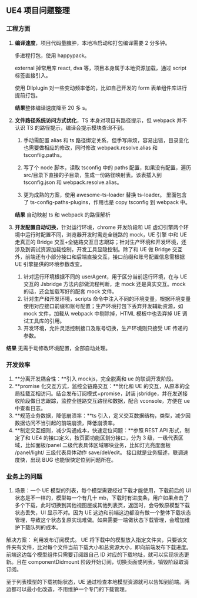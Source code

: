 ## UE4 项目问题整理

### 工程方面

1. **编译速度**，项目代码量臃肿，本地冷启动和打包编译需要 2 分多钟。

   多进程打包，使用 happypack。

   external 掉常用库 react, dva 等，项目本身属于本地资源加载，通过 script 标签直接引入。

   使用 Dllplugin 对一些变动频率低的，比如自己开发的 form 表单组件库进行提前打包。

   **结果**整体编译速度降至 20 多 s。

2. **文件路径系统访问方式优化**，TS 本身对项目有路径提示，但 webpack 并不认识 TS 的路径提示，编译会提示模块查询不到。

   1. 手动需配置 alias 和 ts 路径绑定关系，但手写麻烦，容易出错，目录变化也需要做相应的修改，同时修改 webpack.resolve.alias 和 tsconfiig.paths。

   2. 写了个 node 脚本，读取 tsconfig 中的 paths 配置，如果没有配置，遍历 src/目录下直接的子目录，生成一份路径映射表。该表插入到 tsconfig.json 和 webpack.resolve.alias。

   3. 更为成熟的方案，使用 awesome-ts-loader 替换 ts-loader。 里面包含了 ts-config-paths-plugins，作用也是 copy tsconfig 到 webpack 中。

   **结果** 自动映射 ts 和 webpack 的路径解析

3. **开发配置自动切换**，针对运行环境，chrome 开发阶段和 UE 虚幻引擎两个环境中运行时配置不同，浏览器开发时需走全链路的 mock，UE 引擎 中和 UE 走真正的 Bridge 交互+全链路交互日志跟踪；针对生产环境和开发环境，还涉及到调试资源加载控制，开发工具显隐控制。除了和 UE 做 Bridge 交互外，前端还有小部分接口和后端直接交互，接口前缀和账号配置信息需根据 UE 引擎提供的环境参数改变。

   1. 针对运行环境根据不同的 userAgent，用于区分当前运行环境，在与 UE 交互的 Jsbridge 方法内部做流程判断，走 mock 还是真实交互。mock 的话，还会加载写好的配套 mock 文件。
   2. 针对生产和开发环境，scripts 命令中注入不同的环境变量，根据环境变量使用对应接口前缀和账号配置；生产环境打包下丢弃开发辅助资源，如 mock 文件，加载从 webpack 中剔除掉，HTML 模板中也丢弃掉 UE 调试工具库的引用。
   3. 开发环境，允许灵活控制接口及账号切换，生产环境则只接受 UE 传递的参数。

**结果** 无需手动修改环境配置，全部自动处理。

### 开发效率

1. **分离开发耦合性：**引入 mockjs，完全脱离和 ue 的联调开发阶段。
2. **promise 化交互方式，监控全链路交互：**优化和 UE 的交互，从原本的全局挂载互相访问。结合发布订阅模式+promise，封装 jsbridge，并在发送接收阶段做日志跟踪，监控全链路交互路径和数据，配合 vconsole，方便在 ue 中查看日志。
3. **规范业务数据，降低崩溃率：**ts 引入，定义交互数据结构，类型，减少因数据访问不当引起的前端崩溃，降低崩溃率。
4. **制定交互细则，减少沟通成本，快速定位问题：**参照 REST API 形式，制定了和 UE4 的接口定义，按页面功能区划分接口，分为 3 级，一级代表区域，比如面板/panel 二级代表具体区域哪块业务，比如灯光亮度面板 /panel/light/ 三级代表具体动作 save/del/edit。 接口就是业务描述，联调速度快，出现 BUG 也能很快定位到问题所在。

### 业务上的问题

1. 场景：一个 UE 模型的列表，每个模型需要经过下载才能使用，下载前后的 UI 状态是不一样的，模型每一个有几十 mb，下载时有进度条，用户如果点击了多个下载，此时切换到其他视图层或其他列表页，返回时，会导致原模型下载状态丢失，UI 显示不对。因为 UE 这边和前端这边都没有做一个整体下载状态管理，导致这个状态复原实现难做。如果需要一端做状态下载管理，会增加维护下载队列的成本。

解决方案：
利用发布订阅模式。
UE 将下载中的模型放入指定文件夹，只要该文件夹有文件，比对每个文件当前下载大小和总资源大小，即向前端发布下载进度。前端这边每个模型组件只需要订阅跟自己 ID 对应的下载地址，就可以实现状态更新。且在 componentDidmount 阶段开始订阅，切换页面或列表，销毁阶段取消订阅。

至于列表模型的下载初始状态，UE 通过检查本地模型资源就可以告知到前端。两边都可以最小化改造，不用维护一个专门的下载管理。
